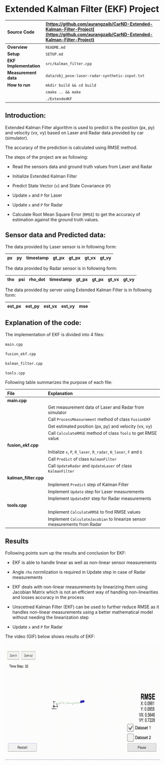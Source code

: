 # Extended Kalman Filter (EKF) Project


| **Source Code**  | [https://github.com/aurangzaib/CarND-Extended-Kalman-Filter-Project](https://github.com/aurangzaib/CarND-Extended-Kalman-Filter-Project)  |
|:-----------|:-------------|
| **Overview**  | `README.md`  |
| **Setup**  | `SETUP.md`  |
| **EKF Implementation**| `src/kalman_filter.cpp`|
| **Measurement data**  | `data/obj_pose-laser-radar-synthetic-input.txt`     |
| **How to run**  | `mkdir build && cd build` | 
| |`cmake .. && make`     |
| |`./ExtendedKF`     |

## Introduction:

Extended Kalman Filter algorithm is used to predict is the position (px, py) and velocity (vx, vy) based on Laser and Radar data provided by car (simulator).

The accuracy of the prediction is calculated using RMSE method.

The steps of the project are as following:

- Read the sensors data and ground truth values from Laser and Radar

- Initialize Extended Kalman Filter

- Predict State Vector (`x`) and State Covariance (`P`)

- Update `x` and `P` for Laser

- Update `x` and `P` for Radar

- Calculate Root Mean Square Error (`RMSE`) to get the accuracy of estimation against the ground truth values.

## Sensor data and Predicted data:

The data provided by Laser sensor is in following form:

| px | py | timestamp | gt_px | gt_px | gt_vx | gt_vy |
|:-----------|:-------------|:-----------|:-------------|:-----------|:-------------|:-----------|

The data provided by Radar sensor is in following form:

| tho | psi | rho_dot | timestamp | gt_px | gt_px | gt_vx | gt_vy |
|:-----------|:-------------|:-----------|:-------------|:-----------|:-------------|:-----------|:-----------|

The data provided by server using Extended Kalman Filter is in following form:

| est_px | est_py | est_vx | est_vy | mse | 
|:-----------|:-------------|:-----------|:-------------|:-----------|

## Explanation of the code:

The implementation of EKF is divided into 4 files:

`main.cpp`

`fusion_ekf.cpp `

`kalman_filter.cpp`

`tools.cpp`

Following table summarizes the purpose of each file:

| File | Explanation |
|:-----------|:-------------|
|**main.cpp**| |
|				| Get measurement data of Laser and Radar from simulator |
| 				| Call `ProcessMeasurement` method of class `FusionEKF` | 
|				| Get estimated position (px, py) and velocity (vx, vy) |
|				| Call `CalculateRMSE` method of class `Tools` to get RMSE value|
|**fusion_ekf.cpp**|  |
| 				| Initialize `x`, `P`, `R_laser`, `R_radar`, `H_laser`, `F` and `Q` | 
|				| Call `Predict` of class `KalmanFilter`|
|				| Call `UpdateRadar` and `UpdateLaser` of class `KalmanFilter`|
|**kalman_filter.cpp**|  |
| 				| Implement `Predict` step of Kalman Filter | 
|				| Implement `Update` step for Laser measurements |
|				| Implement `UpdateEKF` step for Radar measurements |
|**tools.cpp**|  |
| 				| Implement `CalculateRMSE` to find RMSE values | 
|				| Implement `CalculateJacobian` to linearize sensor measurements from Radar |

## Results

Following points sum up the results and conclusion for EKF:

- EKF is able to handle linear as well as non-linear sensor measurements

- Angle `rho` normlization is required in Update step in case of Radar measurements

- EKF deals with non-linear measurements by linearizing them using Jacobian Matrix which is not an efficient way of handling non-linearities and losses accuracy in the process

- Unscetned Kalman Filter (EKF) can be used to further reduce RMSE as it handles non-linear measurements using a better mathematical model without needing the linearization step

- Update `x` and `P` for Radar

The video (GIF) below shows results of EKF:

![result-ekf.gif](result-ekf.gif)